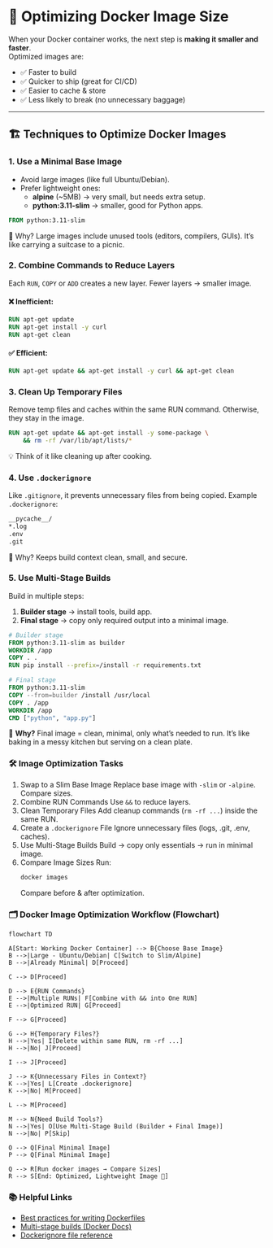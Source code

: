# 🚀 Optimizing Docker Image Size

When your Docker container works, the next step is **making it smaller and faster**.  
Optimized images are:
- ✅ Faster to build  
- ✅ Quicker to ship (great for CI/CD)  
- ✅ Easier to cache & store  
- ✅ Less likely to break (no unnecessary baggage)

---

## 🏗️ Techniques to Optimize Docker Images

### 1. Use a Minimal Base Image
- Avoid large images (like full Ubuntu/Debian).
- Prefer lightweight ones:
  - **alpine** (~5MB) → very small, but needs extra setup.
  - **python:3.11-slim** → smaller, good for Python apps.

```Dockerfile
FROM python:3.11-slim
```
🔑 Why? Large images include unused tools (editors, compilers, GUIs). It’s like carrying a suitcase to a picnic.

### 2. Combine Commands to Reduce Layers
Each `RUN`, `COPY` or `ADD` creates a new layer.
Fewer layers → smaller image.

#### ❌ Inefficient:
```Dockerfile
RUN apt-get update
RUN apt-get install -y curl
RUN apt-get clean
```
#### ✅ Efficient:
```Dockerfile
RUN apt-get update && apt-get install -y curl && apt-get clean
```

### 3. Clean Up Temporary Files
Remove temp files and caches within the same RUN command.
Otherwise, they stay in the image.
```Dockerfile
RUN apt-get update && apt-get install -y some-package \
    && rm -rf /var/lib/apt/lists/*
```
💡 Think of it like cleaning up after cooking.
### 4. Use `.dockerignore`
Like `.gitignore`, it prevents unnecessary files from being copied.
Example `.dockerignore`:
```bash
__pycache__/
*.log
.env
.git
```
🔑 Why? Keeps build context clean, small, and secure.

### 5. Use Multi-Stage Builds
Build in multiple steps:
1. **Builder stage** → install tools, build app.
2. **Final stage** → copy only required output into a minimal image.
```dockerfile
# Builder stage
FROM python:3.11-slim as builder
WORKDIR /app
COPY . .
RUN pip install --prefix=/install -r requirements.txt

# Final stage
FROM python:3.11-slim
COPY --from=builder /install /usr/local
COPY . /app
WORKDIR /app
CMD ["python", "app.py"]
```
🔑 **Why?** Final image = clean, minimal, only what’s needed to run.
It’s like baking in a messy kitchen but serving on a clean plate.

### 🛠️ Image Optimization Tasks
1. Swap to a Slim Base Image
    Replace base image with `-slim` or `-alpine`. Compare sizes.
2. Combine RUN Commands
   Use `&&` to reduce layers.
3. Clean Temporary Files
    Add cleanup commands (`rm -rf ...`) inside the same RUN.
4. Create a `.dockerignore` File
    Ignore unnecessary files (logs, .git, .env, caches).
5. Use Multi-Stage Builds
    Build → copy only essentials → run in minimal image.
6. Compare Image Sizes
    Run:
   ```bash
   docker images
   ```
   Compare before & after optimization.
   
### 🗂️ Docker Image Optimization Workflow (Flowchart)

```mermaid
flowchart TD

A[Start: Working Docker Container] --> B{Choose Base Image}
B -->|Large - Ubuntu/Debian| C[Switch to Slim/Alpine]
B -->|Already Minimal| D[Proceed]

C --> D[Proceed]

D --> E{RUN Commands}
E -->|Multiple RUNs| F[Combine with && into One RUN]
E -->|Optimized RUN| G[Proceed]

F --> G[Proceed]

G --> H{Temporary Files?}
H -->|Yes| I[Delete within same RUN, rm -rf ...]
H -->|No| J[Proceed]

I --> J[Proceed]

J --> K{Unnecessary Files in Context?}
K -->|Yes| L[Create .dockerignore]
K -->|No| M[Proceed]

L --> M[Proceed]

M --> N{Need Build Tools?}
N -->|Yes| O[Use Multi-Stage Build (Builder + Final Image)]
N -->|No| P[Skip]

O --> Q[Final Minimal Image]
P --> Q[Final Minimal Image]

Q --> R[Run docker images → Compare Sizes]
R --> S[End: Optimized, Lightweight Image 🚀]
```

### 📚 Helpful Links

- [Best practices for writing Dockerfiles](https://docs.docker.com/develop/develop-images/dockerfile_best-practices/)  
- [Multi-stage builds (Docker Docs)](https://docs.docker.com/build/building/multi-stage/)  
- [Dockerignore file reference](https://docs.docker.com/build/building/context/#dockerignore-file)  
